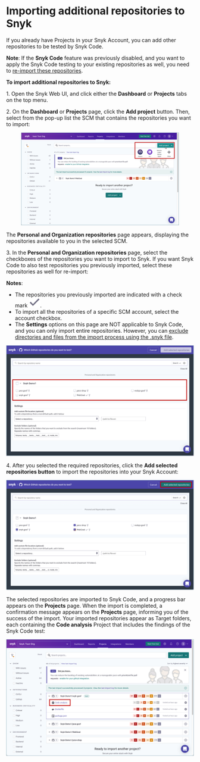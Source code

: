 # Importing additional repositories to Snyk

If you already have Projects in your Snyk Account, you can add other repositories to be tested by Snyk Code.

**Note**: If the **Snyk Code** feature was previously disabled, and you want to apply the Snyk Code testing to your existing repositories as well, you need to [re-import these repositories](re-importing-existing-repositories-for-the-snyk-code-test.md).

**To import additional repositories to Snyk:**

1\. Open the Snyk Web UI, and click either the **Dashboard** or **Projects** tabs on the top menu.

2\. On the **Dashboard** or **Projects** page, click the **Add project** button. Then, select from the pop-up list the SCM that contains the repositories you want to import:

<figure><img src="../../../../../.gitbook/assets/Snyk Code - Add project button - SCM options (1).png" alt=""><figcaption></figcaption></figure>

The **Personal and Organization repositories** page appears, displaying the repositories available to you in the selected SCM.

3\. In the **Personal and Organization repositories** page, select the checkboxes of the repositories you want to import to Snyk. If you want Snyk Code to also test repositories you previously imported, select these repositories as well for re-import:

**Notes**:

* The repositories you previously imported are indicated with a check mark ![](<../../../../../.gitbook/assets/Snyk Code - Add Repositories dialog box - Check Mark.png>).
* To import all the repositories of a specific SCM account, select the account checkbox.
* The **Settings** options on this page are NOT applicable to Snyk Code, and you can only import entire repositories. However, you can [exclude directories and files from the import process using the .snyk file](excluding-directories-and-files-from-the-import-process.md).

![](<../../../../../.gitbook/assets/Snyk Code - Add Repositories dialog box - Entire Repositories.png>)

4\. After you selected the required repositories, click the **Add selected repositories button** to import the repositories into your Snyk Account:

![](<../../../../../.gitbook/assets/Snyk Code - Add Repositories dialog box - Re-import - Add selected repositories button.png>)

The selected repositories are imported to Snyk Code, and a progress bar appears on the **Projects** page. When the import is completed, a confirmation message appears on the **Projects** page, informing you of the success of the import. Your imported repositories appear as Target folders, each containing the **Code analysis** Project that includes the findings of the Snyk Code test:

![](<../../../../../.gitbook/assets/Snyk Code - Get Started - Code analysis Project (1) (1) (1) (1) (1) (1) (1) (1) (3).png>)
